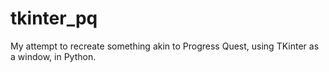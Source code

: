 # tkinter_pq
My attempt to recreate something akin to Progress Quest, using TKinter as a window, in Python.
